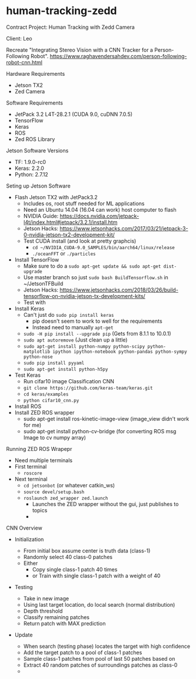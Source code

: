 # human-tracking-zedd
Contract Project: Human Tracking with Zedd Camera

Client: Leo

Recreate "Integrating Stereo Vision with a CNN Tracker for a Person-Following Robot". 
https://www.raghavendersahdev.com/person-following-robot-cnn.html


Hardware Requirements
- Jetson TX2
- Zed Camera

Software Requirements
- JetPack 3.2 L4T-28.2.1 (CUDA 9.0, cuDNN 7.0.5)
- TensorFlow
- Keras
- ROS
- Zed ROS Library


Jetson Software Versions
- TF: 1.9.0-rc0
- Keras: 2.2.0
- Python: 2.7.12

Seting up Jetson Software
- Flash Jetson TX2 with JetPack3.2
	- Includes os, root stuff needed for ML applications
	- Need an Ubuntu 14.04 (16.04 can work) host computer to flash
	- NVIDIA Guide: https://docs.nvidia.com/jetpack-l4t/index.html#jetpack/3.2.1/install.htm
	- Jetson Hacks: https://www.jetsonhacks.com/2017/03/21/jetpack-3-0-nvidia-jetson-tx2-development-kit/
	- Test CUDA install (and look at pretty graphcis)
		- `cd ~/NVIDIA_CUDA-9.0_SAMPLES/bin/aarch64/linux/release`
		- `./oceanFFT` or `./particles`
- Install TensorFlow
	- Make sure to do a `sudo apt-get update && sudo apt-get dist-upgrade`
	- Use master branch so just `sudo bash BuildTensorflow.sh` in ~/JetsonTFBuild
	- Jetson Hacks: https://www.jetsonhacks.com/2018/03/26/build-tensorflow-on-nvidia-jetson-tx-development-kits/
	- Test with <Hello world>
- Install Keras
	- Can't just do `sudo pip install keras`
		- pip doesn't seem to work to well for the requirements
		- Instead need to manually `apt-get`
	- `sudo -H pip install --upgrade pip`	(Gets from 8.1.1 to 10.0.1)
	- `sudo apt autoremove` (Just clean up a little)
	- `sudo apt-get install python-numpy python-scipy python-matplotlib ipython ipython-notebook python-pandas python-sympy python-nose`
	- `sudo pip install pyyaml`
	- `sudo apt-get install python-h5py`
- Test Keras
	- Run cifar10 image Classification CNN
	- `git clone https://github.com/keras-team/keras.git`
	- `cd keras/examples`
	- `python cifar10_cnn.py`
- Install ROS
- Install ZED ROS wrapper
    - sudo apt-get install ros-kinetic-image-view       (image_view didn't work for me)
    - sudo apt-get install python-cv-bridge     (for converting ROS msg Image to cv numpy array)


Running ZED ROS Wrapepr
- Need multiple terminals
- First terminal
    - `roscore`
- Next terminal
    - `cd jetsonbot`    (or whatever catkin_ws)
    - `source devel/setup.bash`
    - `roslaunch zed_wrapper zed.launch`
        - Launches the ZED wrapper without the gui, just publishes to topics
        - 
    


CNN Overview

- Initialization
    - From initial box assume center is truth data (class-1)
    - Randomly select 40 class-0 patches
    - Either
        - Copy single class-1 patch 40 times
        - or Train with single class-1 patch with a weight of 40

- Testing
    - Take in new image
    - Using last target location, do local search (normal distribution)
    - Depth threshold
    - Classify remaining patches
    - Return patch with MAX prediction

- Update
    - When search (testing phase) locates the target with high confidence
    - Add the target patch to a pool of class-1 patches
    - Sample class-1 patches from pool of last 50 patches based on 
    - Extract 40 random patches of surroundings patches as class-0
    - 
